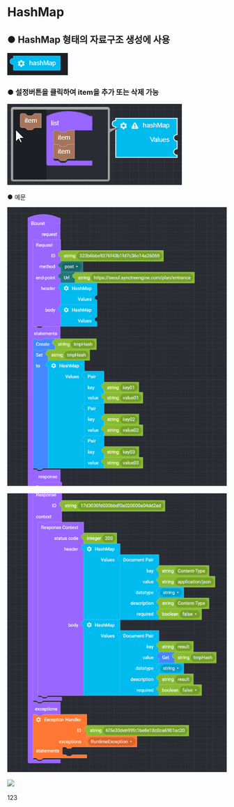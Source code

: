 # HashMap

## ● HashMap 형태의 자료구조 생성에 사용

![](../../.gitbook/assets/image%20%286%29.png)

### ● 설정버튼을 클릭하여 item을 추가 또는 삭제 가능

![](../../.gitbook/assets/image%20%2811%29.png)

● 예문

![](../../.gitbook/assets/image-2-%20%281%29.png)

![](../../.gitbook/assets/image-3-.png)

![](https://github.com/outsider0827/outsider0827/tree/98411f65a92a53d003925c3ab71f6d8706fe54a4/.gitbook/assets/image_waifu2x_art_noise1_scale_tta_1.png=192x102)

123

